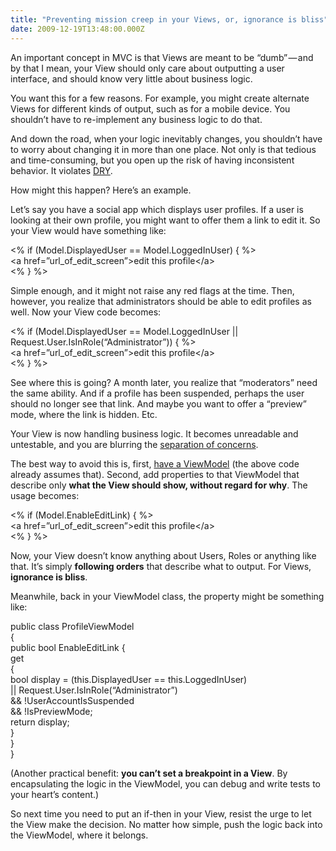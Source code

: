 ```yaml
---
title: "Preventing mission creep in your Views, or, ignorance is bliss"
date: 2009-12-19T13:48:00.000Z
---
```


An important concept in MVC is that Views are meant to be “dumb” — and by that I mean, your View should only care about outputting a user interface, and should know very little about business logic.

You want this for a few reasons. For example, you might create alternate Views for different kinds of output, such as for a mobile device. You shouldn’t have to re-implement any business logic to do that.

And down the road, when your logic inevitably changes, you shouldn’t have to worry about changing it in more than one place. Not only is that tedious and time-consuming, but you open up the risk of having inconsistent behavior. It violates [DRY](http://en.wikipedia.org/wiki/Don%27t_repeat_yourself).

How might this happen? Here’s an example.

Let’s say you have a social app which displays user profiles. If a user is looking at their own profile, you might want to offer them a link to edit it. So your View would have something like:

&lt;% if (Model.DisplayedUser == Model.LoggedInUser) { %&gt;  
&lt;a href=”url_of_edit_screen”&gt;edit this profile&lt;/a&gt;  
&lt;% } %&gt;

Simple enough, and it might not raise any red flags at the time. Then, however, you realize that administrators should be able to edit profiles as well. Now your View code becomes:

&lt;% if (Model.DisplayedUser == Model.LoggedInUser || Request.User.IsInRole(“Administrator”)) { %&gt;  
&lt;a href=”url_of_edit_screen”&gt;edit this profile&lt;/a&gt;  
&lt;% } %&gt;

See where this is going? A month later, you realize that “moderators” need the same ability. And if a profile has been suspended, perhaps the user should no longer see that link. And maybe you want to offer a “preview” mode, where the link is hidden. Etc.

Your View is now handling business logic. It becomes unreadable and untestable, and you are blurring the [separation of concerns](http://consultingblogs.emc.com/jamesbroome/archive/2009/08/24/asp-net-mvc-separation-of-concerns-amongst-team-members.aspx).

The best way to avoid this is, first, [have a ViewModel](http://www.superexpert.com/blog/archive/2009/04/13/asp.net-mvc-tip-50-ndash-create-view-models.aspx) (the above code already assumes that). Second, add properties to that ViewModel that describe only **what the View should show, without regard for why**. The usage becomes:

&lt;% if (Model.EnableEditLink) { %&gt;  
&lt;a href=”url_of_edit_screen”&gt;edit this profile&lt;/a&gt;  
&lt;% } %&gt;

Now, your View doesn’t know anything about Users, Roles or anything like that. It’s simply **following orders** that describe what to output. For Views, **ignorance is bliss**.

Meanwhile, back in your ViewModel class, the property might be something like:

public class ProfileViewModel  
{  
 public bool EnableEditLink {  
 get  
 {  
 bool display = (this.DisplayedUser == this.LoggedInUser)  
 || Request.User.IsInRole(“Administrator”)  
 &amp;&amp; !UserAccountIsSuspended  
 &amp;&amp; !IsPreviewMode;  
 return display;  
 }  
 }  
}

(Another practical benefit: **you can’t set a breakpoint in a View**. By encapsulating the logic in the ViewModel, you can debug and write tests to your heart’s content.)

So next time you need to put an if-then in your View, resist the urge to let the View make the decision. No matter how simple, push the logic back into the ViewModel, where it belongs.
